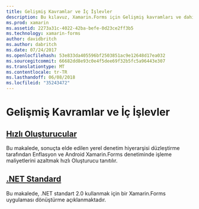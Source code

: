 ```yaml
---
title: Gelişmiş Kavramlar ve İç İşlevler
description: Bu kılavuz, Xamarin.Forms için Gelişmiş kavramları ve dahili bileşenleri tanıtır. Şu anda hızlı oluşturucu ve .NET standart ilgili makaleler de vardır.
ms.prod: xamarin
ms.assetid: 2273a31c-4022-42ba-befe-0d23ce2ff3b5
ms.technology: xamarin-forms
author: davidbritch
ms.author: dabritch
ms.date: 07/24/2017
ms.openlocfilehash: 53e833da405596bf2503851ac9e12648d17ea032
ms.sourcegitcommit: 66682dd8e93c0e4f5dee69f32b5fc5a96443e307
ms.translationtype: MT
ms.contentlocale: tr-TR
ms.lasthandoff: 06/08/2018
ms.locfileid: "35243472"
---
```

# <a name="advanced-concepts--internals"></a>Gelişmiş Kavramlar ve İç İşlevler

## <a name="fast-renderersfast-renderersmd"></a>[Hızlı Oluşturucular](fast-renderers.md)

Bu makalede, sonuçta elde edilen yerel denetim hiyerarşisi düzleştirme tarafından Enflasyon ve Android Xamarin.Forms denetiminde işleme maliyetlerini azaltmak hızlı Oluşturucu tanıtılır.

## <a name="net-standardnet-standardmd"></a>[.NET Standard](net-standard.md)

Bu makalede, .NET standart 2.0 kullanmak için bir Xamarin.Forms uygulaması dönüştürme açıklanmaktadır.
